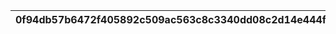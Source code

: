 |0f94db57b6472f405892c509ac563c8c3340dd08c2d14e444f51d564078aa3ac|2771a24dbb39ea1329534886ee5f8cd3b4cd72d6c8c6a88bf9969cf0539e4b3b|7b74b35ea5cd26985ed398c5e45798c1623247646790d4e54adc075edb72f9ae|0dd0bd489b686c79eba176c8b5b1d6f60ccaeb824af75b26e27b7590a5de13af|8a8578499a184cb02daab889d3412cf248c2daf4e7fae5d944e98ca16ce8fb27|
| --- | --- | --- | --- | --- |